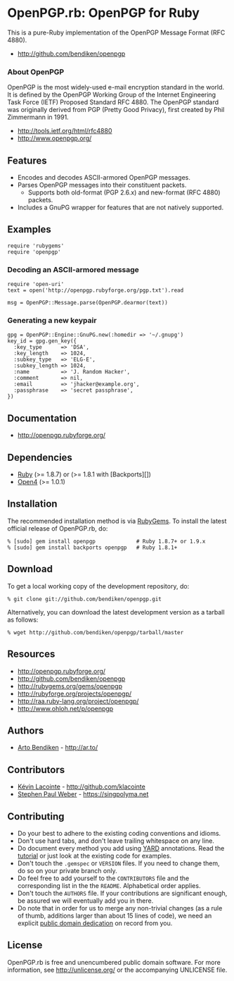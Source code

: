 OpenPGP.rb: OpenPGP for Ruby
============================

This is a pure-Ruby implementation of the OpenPGP Message Format (RFC 4880).

* <http://github.com/bendiken/openpgp>

### About OpenPGP

OpenPGP is the most widely-used e-mail encryption standard in the world. It
is defined by the OpenPGP Working Group of the Internet Engineering Task
Force (IETF) Proposed Standard RFC 4880. The OpenPGP standard was originally
derived from PGP (Pretty Good Privacy), first created by Phil Zimmermann in
1991.

* <http://tools.ietf.org/html/rfc4880>
* <http://www.openpgp.org/>

Features
--------

* Encodes and decodes ASCII-armored OpenPGP messages.
* Parses OpenPGP messages into their constituent packets.
  * Supports both old-format (PGP 2.6.x) and new-format (RFC 4880) packets.
* Includes a GnuPG wrapper for features that are not natively supported.

Examples
--------

    require 'rubygems'
    require 'openpgp'

### Decoding an ASCII-armored message

    require 'open-uri'
    text = open('http://openpgp.rubyforge.org/pgp.txt').read

    msg = OpenPGP::Message.parse(OpenPGP.dearmor(text))

### Generating a new keypair

    gpg = OpenPGP::Engine::GnuPG.new(:homedir => '~/.gnupg')
    key_id = gpg.gen_key({
      :key_type      => 'DSA',
      :key_length    => 1024,
      :subkey_type   => 'ELG-E',
      :subkey_length => 1024,
      :name          => 'J. Random Hacker',
      :comment       => nil,
      :email         => 'jhacker@example.org',
      :passphrase    => 'secret passphrase',
    })

Documentation
-------------

* <http://openpgp.rubyforge.org/>

Dependencies
------------

* [Ruby](http://ruby-lang.org/) (>= 1.8.7) or (>= 1.8.1 with [Backports][])
* [Open4](http://rubygems.org/gems/open4) (>= 1.0.1)

Installation
------------

The recommended installation method is via [RubyGems](http://rubygems.org/).
To install the latest official release of OpenPGP.rb, do:

    % [sudo] gem install openpgp             # Ruby 1.8.7+ or 1.9.x
    % [sudo] gem install backports openpgp   # Ruby 1.8.1+

Download
--------

To get a local working copy of the development repository, do:

    % git clone git://github.com/bendiken/openpgp.git

Alternatively, you can download the latest development version as a tarball
as follows:

    % wget http://github.com/bendiken/openpgp/tarball/master

Resources
---------

* <http://openpgp.rubyforge.org/>
* <http://github.com/bendiken/openpgp>
* <http://rubygems.org/gems/openpgp>
* <http://rubyforge.org/projects/openpgp/>
* <http://raa.ruby-lang.org/project/openpgp/>
* <http://www.ohloh.net/p/openpgp>

Authors
-------

* [Arto Bendiken](mailto:arto.bendiken@gmail.com) - <http://ar.to/>

Contributors
------------

* [Kévin Lacointe](mailto:kevinlacointe@gmail.com) - <http://github.com/klacointe>
* [Stephen Paul Weber](mailto:singpolyma@singpolyma.net) - <https://singpolyma.net>

Contributing
------------

* Do your best to adhere to the existing coding conventions and idioms.
* Don't use hard tabs, and don't leave trailing whitespace on any line.
* Do document every method you add using [YARD][] annotations. Read the
  [tutorial][YARD-GS] or just look at the existing code for examples.
* Don't touch the `.gemspec` or `VERSION` files. If you need to change them,
  do so on your private branch only.
* Do feel free to add yourself to the `CONTRIBUTORS` file and the
  corresponding list in the the `README`. Alphabetical order applies.
* Don't touch the `AUTHORS` file. If your contributions are significant
  enough, be assured we will eventually add you in there.
* Do note that in order for us to merge any non-trivial changes (as a rule
  of thumb, additions larger than about 15 lines of code), we need an
  explicit [public domain dedication][PDD] on record from you.

License
-------

OpenPGP.rb is free and unencumbered public domain software. For more
information, see <http://unlicense.org/> or the accompanying UNLICENSE file.

[YARD]:      http://yardoc.org/
[YARD-GS]:   http://yardoc.org/docs/yard/file:docs/GettingStarted.md
[PDD]:       http://unlicense.org/#unlicensing-contributions
